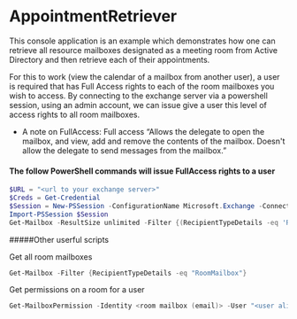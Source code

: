 # AppointmentRetriever

This console application is an example which demonstrates how one can retrieve all resource mailboxes designated as a meeting room from Active Directory and then retrieve each of their appointments.

For this to work (view the calendar of a mailbox from another user), a user is required that has Full Access rights to each of the room mailboxes you wish to access. By connecting to the exchange server via a powershell session, using an admin account, we can issue give a user this level of access rights to all room mailboxes. 

* A note on FullAccess: Full access “Allows the delegate to open the mailbox, and view, add and remove the contents of the mailbox. Doesn't allow the delegate to send messages from the mailbox.”

#### The follow PowerShell commands will issue FullAccess rights to a user

```powershell
$URL = "<url to your exchange server>"
$Creds = Get-Credential
$Session = New-PSSession -ConfigurationName Microsoft.Exchange -ConnectionUri $URL -Authentication Kerberos -Credential $Creds
Import-PSSession $Session
Get-Mailbox -ResultSize unlimited -Filter {(RecipientTypeDetails -eq 'RoomMailbox') -and (Alias -ne 'Admin')} | Add-MailboxPermission -User <the user email you want to assign access to> -AccessRights fullaccess -InheritanceType all -AutoMapping:$false
```

#####Other userful scripts

Get all room mailboxes
```powershell
Get-Mailbox -Filter {RecipientTypeDetails -eq "RoomMailbox"}
```

Get permissions on a room for a user
```powershell
Get-MailboxPermission -Identity <room mailbox (email)> -User "<user alias>"
```